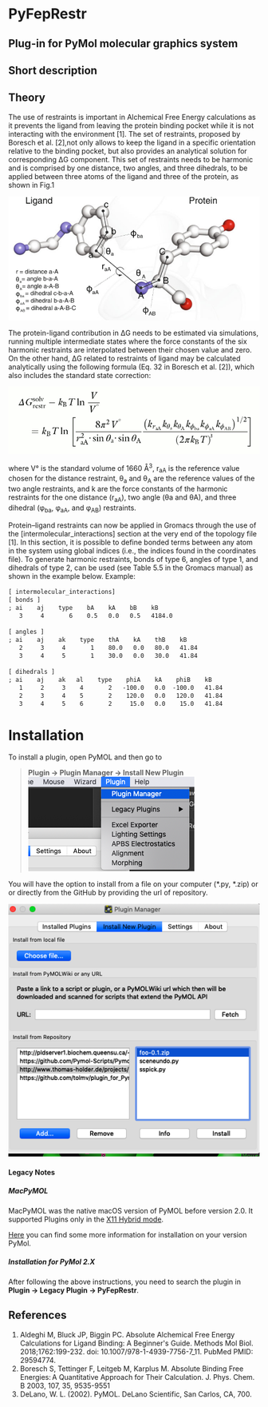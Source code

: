 PyFepRestr
================================================
## Plug-in for PyMol molecular graphics system

Short description
-----------------

Theory
------------------
The use of restraints is important in Alchemical Free Energy calculations 
 as it prevents the ligand from leaving the protein binding pocket while it is not interacting with the environment \[1].
 The set of restraints, proposed by Boresch et al. \[2],not only allows to keep the ligand in a specific orientation
  relative to the binding pocket, but also provides an analytical solution for corresponding ΔG component. 
  This set of restraints needs to be harmonic and is comprised by one distance, two angles, and three dihedrals,
   to be applied between three atoms of the ligand and three of the protein, as shown in Fig.1

![image](images/restraints.png)

The protein-ligand contribution in  ΔG  needs to be estimated via simulations,
 running multiple intermediate states where the force constants of the six harmonic restraints are interpolated between
  their chosen value and zero. On the other hand, ΔG related to restraints of ligand may be calculated analytically
   using the following formula (Eq. 32 in Boresch et al. \[2]), which also includes the standard state correction:

![image](images/formula.png)

where V° is the standard volume of 1660 Å<sup>3</sup>, r<sub>aA</sub> is the reference
value chosen for the distance restraint, θ<sub>a</sub> and θ<sub>A</sub> are the reference
values of the two angle restraints, and k are the force constants of
the harmonic restraints for the one distance (r<sub>aA</sub>), two angle (θa
and θA), and three dihedral (φ<sub>ba</sub>, φ<sub>aA</sub>, and φ<sub>AB</sub>) restraints.

Protein–ligand restraints can now be applied in Gromacs
through the use of the \[intermolecular_interactions]
section at the very end of the topology file \[1]. In this section, it is
possible to define bonded terms between any atom in the
system using global indices (i.e., the indices found in the coordinates file).
 To generate harmonic restraints, bonds of type
6, angles of type 1, and dihedrals of type 2, can be used (see
Table 5.5 in the Gromacs manual) as shown in the example
below. 
Example:
```
[ intermolecular_interactions]
[ bonds ]
; ai    aj    type    bA    kA    bB    kB
   3     4       6    0.5   0.0   0.5   4184.0  

[ angles ]
; ai    aj    ak    type    thA    kA    thB    kB
   2     3     4       1    80.0   0.0   80.0   41.84
   3     4     5       1    30.0   0.0   30.0   41.84  

[ dihedrals ]
; ai    aj    ak   al    type    phiA    kA    phiB    kB
   1     2     3    4       2   -100.0   0.0  -100.0   41.84
   2     3     4    5       2    120.0   0.0   120.0   41.84
   3     4     5    6       2     15.0   0.0    15.0   41.84
```


Installation
============
To install a plugin, open PyMOL and then go to 
>**Plugin -> Plugin Manager -> Install New Plugin**
![image](images/Plugin->Plugin_Manager.png)


You will have the option to install from a file on your computer (*.py, *.zip) or or directly from the GitHub by providing the url of repository.


![image](images/Plugin_manager.png)



#### Legacy Notes
##### MacPyMOL
MacPyMOL was the native macOS version of PyMOL before version 2.0. It supported Plugins only in the [X11 Hybrid mode](https://pymolwiki.org/index.php/MAC_Install#X11_Hybrid).

[Here](https://pymolwiki.org/index.php/Plugins) you can find some more information for installation on your version PyMol.
##### Installation for PyMol 2.X
After following the above instructions, you need to search the plugin in **Plugin -> Legacy Plugin -> PyFepRestr**.

References
----------
1. Aldeghi M, Bluck JP, Biggin PC. Absolute Alchemical Free Energy Calculations
for Ligand Binding: A Beginner's Guide. Methods Mol Biol. 2018;1762:199-232. doi:
10.1007/978-1-4939-7756-7_11. PubMed PMID: 29594774.
2. Boresch S, Tettinger F, Leitgeb M, Karplus M. Absolute Binding Free Energies: A Quantitative Approach for Their Calculation. J. Phys. Chem. B 2003, 107, 35, 9535-9551
3. DeLano, W. L. (2002). PyMOL. DeLano Scientific, San Carlos, CA, 700.
